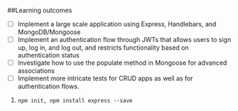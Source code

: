##Learning outcomes
* [ ] Implement a large scale application using Express, Handlebars, and MongoDB/Mongoose
* [ ] Implement an authentication flow through JWTs that allows users to sign up, log in, and log out, and restricts functionality based on authentication status
* [ ] Investigate how to use the populate method in Mongoose for advanced associations
* [ ] Implement more intricate tests for CRUD apps as well as for authentication flows.

1. `npm init, npm install express --save`